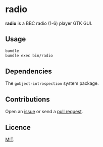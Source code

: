 # radio

**radio** is a BBC radio (1-6) player GTK GUI.

## Usage

```bash
bundle
bundle exec bin/radio
```

## Dependencies

The `gobject-introspection` system package.

## Contributions

Open an [issue](https://github.com/crdx/radio/issues) or send a [pull request](https://github.com/crdx/radio/pulls).

## Licence

[MIT](LICENCE.md).
